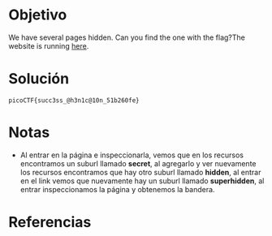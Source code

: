 # Objetivo
We have several pages hidden. Can you find the one with the flag?The website is running [here](http://saturn.picoctf.net:62050/).

# Solución
```
picoCTF{succ3ss_@h3n1c@10n_51b260fe}
```

# Notas
- Al entrar en la página e inspeccionarla, vemos que en los recursos encontramos un suburl llamado **secret**, al agregarlo y ver nuevamente los recursos encontramos que hay otro suburl llamado **hidden**, al entrar en el link vemos que nuevamente hay un suburl llamado **superhidden**, al entrar inspeccionamos la página y obtenemos la bandera.

# Referencias